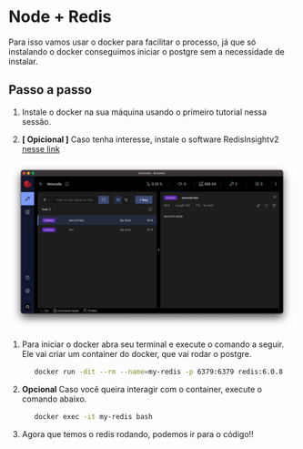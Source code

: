 # Node + Redis

Para isso vamos usar o docker para facilitar o processo, já que só instalando o docker conseguimos iniciar o postgre sem a necessidade de instalar.

## Passo a passo

1. Instale o docker na sua máquina usando o primeiro tutorial nessa sessão.

1. **[ Opicional ]** Caso tenha interesse, instale o software RedisInsightv2 [nesse link](https://redis.com/redis-enterprise/redis-insight/)

![redis](./assets/redis.png)

1. Para iniciar o docker abra seu terminal e execute o comando a seguir. Ele vai criar um container do docker, que vai rodar o postgre.

   ```bash
      docker run -dit --rm --name=my-redis -p 6379:6379 redis:6.0.8
   ```

1. **Opcional** Caso você queira interagir com o container, execute o comando abaixo.

   ```bash
      docker exec -it my-redis bash
   ```

1. Agora que temos o redis rodando, podemos ir para o código!!